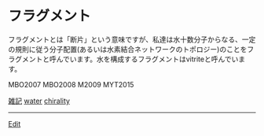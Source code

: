 # フラグメント

フラグメントとは「断片」という意味ですが、私達は水十数分子からなる、一定の規則に従う分子配置(あるいは水素結合ネットワークのトポロジー)のことをフラグメントと呼んでいます。水を構成するフラグメントはvitriteと呼んでいます。



MBO2007 MBO2008 M2009 MYT2015

[雑記](雑記.md) [water](water.md) [chirality](chirality.md)







----
[Edit](https://github.com/vitroid/vitroid.github.io/edit/master/MD/フラグメント.md)
